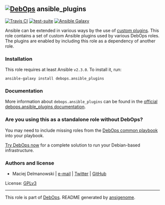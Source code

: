 ## [![DebOps](https://debops.org/images/debops-small.png)](https://debops.org) ansible_plugins

<!-- This file was generated by Ansigenome. Do not edit this file directly but
     instead have a look at the files in the ./meta/ directory. -->

[![Travis CI](https://img.shields.io/travis/debops/ansible-ansible_plugins.svg?style=flat)](https://travis-ci.org/debops/ansible-ansible_plugins)
[![test-suite](https://img.shields.io/badge/test--suite-ansible--ansible__plugins-blue.svg?style=flat)](https://github.com/debops/test-suite/tree/master/ansible-ansible_plugins/)
[![Ansible Galaxy](https://img.shields.io/badge/galaxy-debops.ansible_plugins-660198.svg?style=flat)](https://github.com/debops/ansible-ansible_plugins)


Ansible can be extended in various ways by the use of [custom plugins](https://docs.ansible.com/ansible/latest/dev_guide/developing_plugins.html).
This role contains a set of custom Ansible plugins used by various DebOps
roles. The plugins are enabled by including this role as a dependency of
another role.

### Installation

This role requires at least Ansible `v2.3.0`. To install it, run:

```Shell
ansible-galaxy install debops.ansible_plugins
```

### Documentation

More information about `debops.ansible_plugins` can be found in the
[official debops.ansible_plugins documentation](https://docs.debops.org/en/latest/ansible/roles/ansible-ansible_plugins/docs/).



### Are you using this as a standalone role without DebOps?

You may need to include missing roles from the [DebOps common
playbook](https://github.com/debops/debops-playbooks/blob/master/playbooks/common.yml)
into your playbook.

[Try DebOps now](https://debops.org/) for a complete solution to run your Debian-based infrastructure.





### Authors and license

- Maciej Delmanowski | [e-mail](mailto:drybjed@gmail.com) | [Twitter](https://twitter.com/drybjed) | [GitHub](https://github.com/drybjed)

License: [GPLv3](https://tldrlegal.com/license/gnu-general-public-license-v3-%28gpl-3%29)

***

This role is part of [DebOps](https://debops.org/). README generated by [ansigenome](https://github.com/nickjj/ansigenome/).
